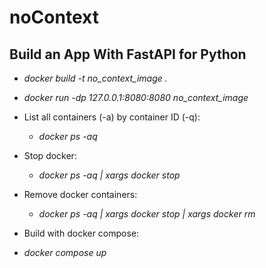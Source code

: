 # noContext

## Build an App With FastAPI for Python

* _docker build -t no_context_image ._ 
* _docker run -dp 127.0.0.1:8080:8080 no_context_image_
* List all containers (-a) by container ID (-q):
  *  _docker ps -aq_
* Stop docker:
  *  _docker ps -aq | xargs docker stop_
* Remove docker containers:
  *  _docker ps -aq | xargs docker stop | xargs docker rm_

*  Build with docker compose:
  * _docker compose up_